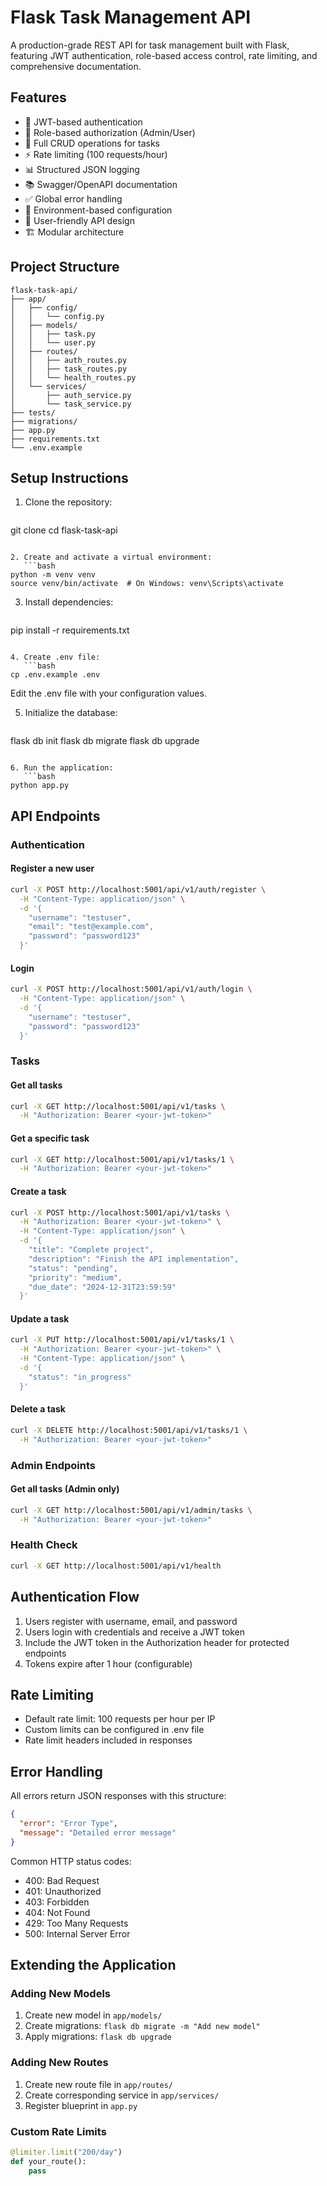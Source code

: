 # Flask Task Management API

A production-grade REST API for task management built with Flask, featuring JWT authentication, role-based access control, rate limiting, and comprehensive documentation.

## Features

- 🔐 JWT-based authentication
- 👥 Role-based authorization (Admin/User)
- 📝 Full CRUD operations for tasks
- ⚡ Rate limiting (100 requests/hour)
- 📊 Structured JSON logging
- 📚 Swagger/OpenAPI documentation
- ✅ Global error handling
- 🔧 Environment-based configuration
- 📱 User-friendly API design
- 🏗️ Modular architecture

## Project Structure

```
flask-task-api/
├── app/
│   ├── config/
│   │   └── config.py
│   ├── models/
│   │   ├── task.py
│   │   └── user.py
│   ├── routes/
│   │   ├── auth_routes.py
│   │   ├── task_routes.py
│   │   └── health_routes.py
│   └── services/
│       ├── auth_service.py
│       └── task_service.py
├── tests/
├── migrations/
├── app.py
├── requirements.txt
└── .env.example
```

## Setup Instructions

1. Clone the repository:
   ```bash
git clone <repository-url>
cd flask-task-api
```

2. Create and activate a virtual environment:
   ```bash
python -m venv venv
source venv/bin/activate  # On Windows: venv\Scripts\activate
```

3. Install dependencies:
   ```bash
pip install -r requirements.txt
```

4. Create .env file:
   ```bash
cp .env.example .env
```
   Edit the .env file with your configuration values.

5. Initialize the database:
   ```bash
flask db init
flask db migrate
flask db upgrade
```

6. Run the application:
   ```bash
python app.py
```

## API Endpoints

### Authentication

#### Register a new user
```bash
curl -X POST http://localhost:5001/api/v1/auth/register \
  -H "Content-Type: application/json" \
  -d '{
    "username": "testuser",
    "email": "test@example.com",
    "password": "password123"
  }'
```

#### Login
```bash
curl -X POST http://localhost:5001/api/v1/auth/login \
  -H "Content-Type: application/json" \
  -d '{
    "username": "testuser",
    "password": "password123"
  }'
```

### Tasks

#### Get all tasks
```bash
curl -X GET http://localhost:5001/api/v1/tasks \
  -H "Authorization: Bearer <your-jwt-token>"
```

#### Get a specific task
```bash
curl -X GET http://localhost:5001/api/v1/tasks/1 \
  -H "Authorization: Bearer <your-jwt-token>"
```

#### Create a task
```bash
curl -X POST http://localhost:5001/api/v1/tasks \
  -H "Authorization: Bearer <your-jwt-token>" \
  -H "Content-Type: application/json" \
  -d '{
    "title": "Complete project",
    "description": "Finish the API implementation",
    "status": "pending",
    "priority": "medium",
    "due_date": "2024-12-31T23:59:59"
  }'
```

#### Update a task
```bash
curl -X PUT http://localhost:5001/api/v1/tasks/1 \
  -H "Authorization: Bearer <your-jwt-token>" \
  -H "Content-Type: application/json" \
  -d '{
    "status": "in_progress"
  }'
```

#### Delete a task
```bash
curl -X DELETE http://localhost:5001/api/v1/tasks/1 \
  -H "Authorization: Bearer <your-jwt-token>"
```

### Admin Endpoints

#### Get all tasks (Admin only)
```bash
curl -X GET http://localhost:5001/api/v1/admin/tasks \
  -H "Authorization: Bearer <your-jwt-token>"
```

### Health Check

```bash
curl -X GET http://localhost:5001/api/v1/health
```

## Authentication Flow

1. Users register with username, email, and password
2. Users login with credentials and receive a JWT token
3. Include the JWT token in the Authorization header for protected endpoints
4. Tokens expire after 1 hour (configurable)

## Rate Limiting

- Default rate limit: 100 requests per hour per IP
- Custom limits can be configured in .env file
- Rate limit headers included in responses

## Error Handling

All errors return JSON responses with this structure:
```json
{
  "error": "Error Type",
  "message": "Detailed error message"
}
```

Common HTTP status codes:
- 400: Bad Request
- 401: Unauthorized
- 403: Forbidden
- 404: Not Found
- 429: Too Many Requests
- 500: Internal Server Error

## Extending the Application

### Adding New Models
1. Create new model in `app/models/`
2. Create migrations: `flask db migrate -m "Add new model"`
3. Apply migrations: `flask db upgrade`

### Adding New Routes
1. Create new route file in `app/routes/`
2. Create corresponding service in `app/services/`
3. Register blueprint in `app.py`

### Custom Rate Limits
```python
@limiter.limit("200/day")
def your_route():
    pass

